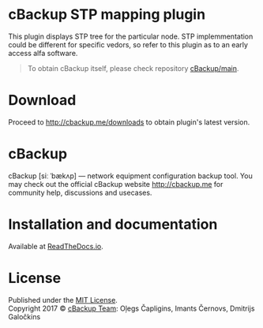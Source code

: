 # cBackup STP mapping plugin
This plugin displays STP tree for the particular node. STP implemmentation could be different for specific vedors, so refer to this plugin as to an early access alfa software.

> To obtain cBackup itself, please check repository [cBackup/main](https://github.com/cBackup/main).

# Download

Proceed to <http://cbackup.me/downloads> to obtain plugin's latest version. 

# cBackup

cBackup [siː ˈbækʌp] — network equipment configuration backup tool. You may check out the official cBackup website <http://cbackup.me> for community help, discussions and usecases.  

# Installation and documentation

Available at [ReadTheDocs.io](http://cbackup.readthedocs.io/en/latest/administrators-guide/plugins/geolocation/).

# License

Published under the [MIT License](LICENSE).<br>
Copyright 2017 © [cBackup Team](http://cbackup.me): Oļegs Čapligins, Imants Černovs, Dmitrijs Galočkins  
